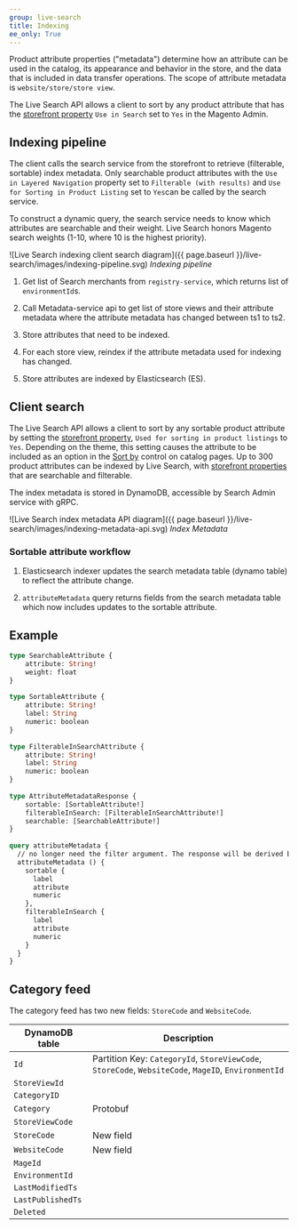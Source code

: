 ```yaml
---
group: live-search
title: Indexing
ee_only: True
---
```


Product attribute properties ("metadata") determine how an attribute can be used in the catalog, its appearance and behavior in the store, and the data that is included in data transfer operations. The scope of attribute metadata is `website/store/store view`.

The Live Search API allows a client to sort by any product attribute that has the [storefront property](https://docs.magento.com/user-guide/stores/attributes-product.html) `Use in Search` set to `Yes` in the Magento Admin.

## Indexing pipeline

The client calls the search service from the storefront to retrieve (filterable, sortable) index metadata. Only searchable product attributes with the `Use in Layered Navigation` property set to `Filterable (with results)` and `Use for Sorting in Product Listing` set to `Yes`can be called by the search service.

To construct a dynamic query, the search service needs to know which attributes are searchable and their weight. Live Search honors Magento search weights (1-10, where 10 is the highest priority).

![Live Search indexing client search diagram]({{ page.baseurl }}/live-search/images/indexing-pipeline.svg)
_Indexing pipeline_

1. Get list of Search merchants from `registry-service`, which returns list of `environmentId`s.

1. Call Metadata-service api to get list of store views and their attribute metadata where the attribute metadata has changed between ts1 to ts2.

1. Store attributes that need to be indexed.

1. For each store view, reindex if the attribute metadata used for indexing has changed.

1. Store attributes are indexed by Elasticsearch (ES).

## Client search

The Live Search API allows a client to sort by any sortable product attribute by setting the [storefront property](https://docs.magento.com/user-guide/stores/attributes-product.html), `Used for sorting in product listings` to `Yes`. Depending on the theme, this setting causes the attribute to be included as an option in the [Sort by](https://docs.magento.com/user-guide/catalog/navigation-pagination.html) control on catalog pages. Up to 300 product attributes can be indexed by Live Search, with [storefront properties](https://docs.magento.com/user-guide/stores/attributes-product.html) that are searchable and filterable.

The index metadata is stored in DynamoDB, accessible by Search Admin service with gRPC.

![Live Search index metadata API diagram]({{ page.baseurl }}/live-search/images/indexing-metadata-api.svg)
_Index Metadata_

### Sortable attribute workflow

1. Elasticsearch indexer updates the search metadata table (dynamo table) to reflect the attribute change.

1. `attributeMetadata` query returns fields from the search metadata table which now includes updates to the sortable attribute.

## Example

```graphql
type SearchableAttribute {
    attribute: String!
    weight: float
}
 
type SortableAttribute {
    attribute: String!
    label: String
    numeric: boolean
}
 
type FilterableInSearchAttribute {
    attribute: String!
    label: String
    numeric: boolean
}
 
type AttributeMetadataResponse {
    sortable: [SortableAttribute!]
    filterableInSearch: [FilterableInSearchAttribute!]
    searchable: [SearchableAttribute!]
}
 
query attributeMetadata {
  // no longer need the filter argument. The response will be derived by the selections
  attributeMetadata () {
    sortable {
      label
      attribute
      numeric
    },
    filterableInSearch {
      label
      attribute
      numeric
    }
  }
}
```

## Category feed

The category feed has two new fields: `StoreCode` and `WebsiteCode`.

|**DynamoDB table**|**Description**|
|--- |--- |
|`Id` |Partition Key: `CategoryId`, `StoreViewCode`, `StoreCode`, `WebsiteCode`, `MageID`, `EnvironmentId`|
|`StoreViewId`| |
|`CategoryID`| |
|`Category`|Protobuf|
|`StoreViewCode`||
|`StoreCode`|New field|
|`WebsiteCode`|New field|
|`MageId`||
|`EnvironmentId`||
|`LastModifiedTs`||
|`LastPublishedTs`||
|`Deleted`|
